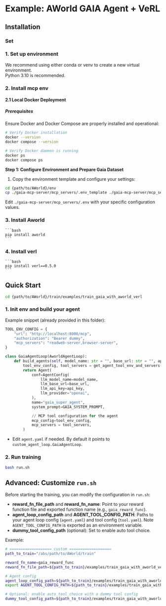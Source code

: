 # Example: AWorld GAIA Agent + VeRL

## Installation
### Set 

### 1. Set up environment
We recommend using either conda or venv to create a new virtual environment.\
Python 3.10 is recommended.

### 2. Install mcp env
#### 2.1 Local Docker Deployment
##### Prerequisites
Ensure Docker and Docker Compose are properly installed and operational:
```bash
# Verify Docker installation
docker --version
docker compose --version

# Verify Docker daemon is running
docker ps
docker compose ps
```

**Step 1: Configure Environment and Prepare Gaia Dataset**

1. Copy the environment template and configure your settings:

```bash
cd {path/to/AWorld}/env
cp ./gaia-mcp-server/mcp_servers/.env_template ./gaia-mcp-server/mcp_servers/.env
```

Edit `./gaia-mcp-server/mcp_servers/.env` with your specific configuration values.

### 3. Install Aworld
    ```bash
    pip install aworld
    ```
### 4. Install verl
    ```bash
    pip install verl==0.5.0
    ```

## Quick Start
```bash
cd {path/to/AWorld}/train/examples/train_gaia_with_aworld_verl
```
### 1. Init env and build your agent
Example snippet (already provided in this folder):
```python
TOOL_ENV_CONFIG = {
    "url": "http://localhost:8000/mcp",
    "authorization": "Bearer dummy",
    "mcp_servers": "readweb-server,browser-server",
}

class GaiaAgentLoop(AworldAgentLoop):
    def build_agents(self, model_name: str = "", base_url: str = "", api_key: str = "") -> Union[Agent, Swarm]:
        tool_env_config, tool_servers = get_agent_tool_env_and_servers(TOOL_ENV_CONFIG)
        return Agent(
            conf=AgentConfig(
                llm_model_name=model_name,
                llm_base_url=base_url,
                llm_api_key=api_key,
                llm_provider="openai",
            ),
            name="gaia_super_agent",
            system_prompt=GAIA_SYSTEM_PROMPT,

            // MCP tool configuration for the agent
            mcp_config=tool_env_config,
            mcp_servers = tool_servers,
        )
```
- Edit `agent.yaml` if needed. By default it points to `custom_agent_loop.GaiaAgentLoop`.


### 2. Run training
```bash
bash run.sh
```


## Advanced: Customize `run.sh` 
Before starting the training, you can modify the configuration in `run.sh`:
- **reward_fn_file_path** and **reward_fn_name**: Point to your reward function file and exported function name (e.g., `gaia_reward_func`).
- **agent_loop_config_path** and **AGENT_TOOL_CONFIG_PATH**: Paths to your agent loop config (`agent.yaml`) and tool config (`tool.yaml`). Note `AGENT_TOOL_CONFIG_PATH` is exported as an environment variable.
- **dummy_tool_config_path** (optional): Set to enable auto tool choice.

Example:
```bash
# =================== custom ===================
path_to_train="/abs/path/to/AWorld/train"

reward_fn_name=gaia_reward_func
reward_fn_file_path=${path_to_train}/examples/train_gaia_with_aworld_verl/metrics/gaia_reward_function.py

# Agent config
agent_loop_config_path=${path_to_train}/examples/train_gaia_with_aworld_verl/agent.yaml
export AGENT_TOOL_CONFIG_PATH=${path_to_train}/examples/train_gaia_with_aworld_verl/configs/tool.yaml

# Optional: enable auto_tool_choice with a dummy tool config
dummy_tool_config_path=${path_to_train}/examples/train_gaia_with_aworld_verl/configs/dummy_tool_config.yaml
```
